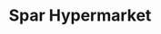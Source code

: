 ---
title: "Spar Hypermarket"
url: /hyderabad/spar-hypermarket-hitec-kukatpally-main-road/
shop: supermarket
---